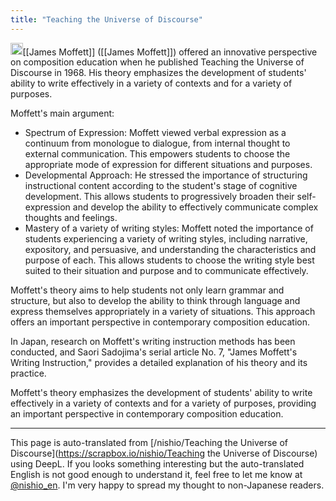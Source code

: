 ```yaml
---
title: "Teaching the Universe of Discourse"
---
```


<img src='https://scrapbox.io/api/pages/nishio-en/GPT/icon' alt='GPT.icon' height="19.5"/>[[James Moffett]] ([[James Moffett]]) offered an innovative perspective on composition education when he published Teaching the Universe of Discourse in 1968. His theory emphasizes the development of students' ability to write effectively in a variety of contexts and for a variety of purposes.

Moffett's main argument:
- Spectrum of Expression: Moffett viewed verbal expression as a continuum from monologue to dialogue, from internal thought to external communication. This empowers students to choose the appropriate mode of expression for different situations and purposes.
- Developmental Approach: He stressed the importance of structuring instructional content according to the student's stage of cognitive development. This allows students to progressively broaden their self-expression and develop the ability to effectively communicate complex thoughts and feelings.
- Mastery of a variety of writing styles: Moffett noted the importance of students experiencing a variety of writing styles, including narrative, expository, and persuasive, and understanding the characteristics and purpose of each. This allows students to choose the writing style best suited to their situation and purpose and to communicate effectively.

Moffett's theory aims to help students not only learn grammar and structure, but also to develop the ability to think through language and express themselves appropriately in a variety of situations. This approach offers an important perspective in contemporary composition education.

In Japan, research on Moffett's writing instruction methods has been conducted, and Saori Sadojima's serial article No. 7, "James Moffett's Writing Instruction," provides a detailed explanation of his theory and its practice.

Moffett's theory emphasizes the development of students' ability to write effectively in a variety of contexts and for a variety of purposes, providing an important perspective in contemporary composition education.

---
This page is auto-translated from [/nishio/Teaching the Universe of Discourse](https://scrapbox.io/nishio/Teaching the Universe of Discourse) using DeepL. If you looks something interesting but the auto-translated English is not good enough to understand it, feel free to let me know at [@nishio_en](https://twitter.com/nishio_en). I'm very happy to spread my thought to non-Japanese readers.